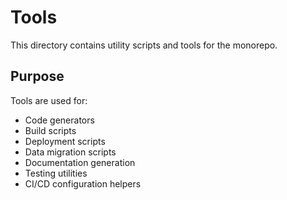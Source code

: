 # Tools

This directory contains utility scripts and tools for the monorepo.

## Purpose

Tools are used for:

- Code generators
- Build scripts
- Deployment scripts
- Data migration scripts
- Documentation generation
- Testing utilities
- CI/CD configuration helpers 